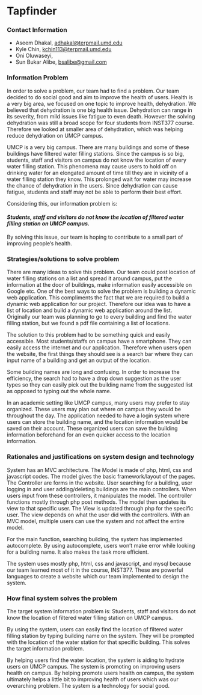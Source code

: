 # Tapfinder #

### Contact Information ###
* Aseem Dhakal, adhakal@terpmail.umd.edu
* Kyle Chin, kchin113@terpmail.umd.edu
* Oni Oluwaseyi,
* Sun Bukar Alibe, bsalibe@gmail.com


### Information Problem ###

In order to solve a problem, our team had to find a problem. Our team decided to do social good and aim to improve the health of users. Health is a very big area, we focused on one topic to improve health, dehydration. We believed that dehydration is one big health issue. Dehydration can range in its severity, from mild issues like fatigue to even death. However the solving dehydration was still a broad scope for four students from INST377 course. Therefore we looked at smaller area of dehydration, which was helping reduce dehydration on UMCP campus. 

UMCP is a very big campus. There are many buildings and some of these buildings have filtered water filling stations. Since the campus is so big, students, staff and visitors on campus do not know the location of every water filling station. This phenomena may cause users to hold off on drinking water for an elongated amount of time till they are in vicinity of a water filling station they know. This prolonged wait for water may increase the chance of dehydration in the users. Since dehydration can cause fatigue, students and staff may not be able to perform their best effort.

Considering this, our information problem is:

#### *Students, staff and visitors do not know the location of filtered water filling station on UMCP campus.* ####

By solving this issue, our team is hoping to contribute to a small part of improving people’s health.



### Strategies/solutions to solve problem ###

There are many ideas to solve this problem. Our team could post location of water filling stations on a list and spread it around campus, put the information at the door of buildings, make information easily accessible on Google etc. One of the best ways to solve the problem is building a dynamic web application. This compliments the fact that we are required to build a dynamic web application for our project. Therefore our idea was to have a list of location and build a dynamic web application around the list. Originally our team was planning to go to every building and find the water filling station, but we found a pdf file containing a list of locations. 

The solution to this problem had to be something quick and easily accessible. Most students/staffs on campus have a smartphone. They can easily access the internet and our application. Therefore when users open the website, the first things they should see is a search bar where they can input name of a building and get an output of the location. 

Some building names are long and confusing. In order to increase the efficiency, the search had to have a drop down suggestion as the user types so they can easily pick out the building name from the suggested list as opposed to typing out the whole name.

In an academic setting like UMCP campus, many users may prefer to stay organized. These users may plan out where on campus they would be throughout the day. The application needed to have a login system where users can store the building name, and the location information would be saved on their account. These organized users can save the building information beforehand for an even quicker access to the location information. 

### Rationales and justifications on system design and technology ###

System has an MVC architecture.
The Model is made of php, html, css and javascript codes. The model gives the basic framework/layout of the pages.
The Controller are forms in the website. User searching for a building, user logging in and user adding/deleting buildings are the main controllers. When users input from these controllers, it manipulates the model. The controller functions mostly through php post methods. The model then updates its view to that specific user.
The View is updated through php for the specific user. The view depends on what the user did with the controllers. 
With an MVC model, multiple users can use the system and not affect the entire model. 

For the main function, searching building, the system has implemented autocomplete. By using autocomplete, users won’t make error while looking for a building name. It also makes the task more efficient.

The system uses mostly php, html, css and javascript, and mysql because our team learned most of it in the course, INST377. These are powerful languages to create a website which our team implemented to design the system.


### How final system solves the problem ###

The target system information problem is:
Students, staff and visitors do not know the location of filtered water filling station on UMCP campus.

By using the system, users can easily find the location of filtered water filling station by typing building name on the system. They will be prompted with the location of the water station for that specific building. This solves the target information problem.

By helping users find the water location, the system is aiding to hydrate users on UMCP campus. The system is promoting on improving users health on campus. By helping promote users health on campus, the system ultimately helps a little bit to improving health of users which was our overarching problem. The system is a technology for social good.
